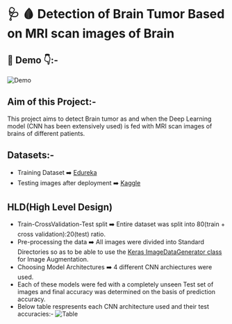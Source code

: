 # :stethoscope: :drop_of_blood: Detection of Brain Tumor Based on MRI scan images of Brain
## :cinema: Demo :point_down::-

![Demo](https://github.com/toushalipal6991/BrainTumor_Detection/blob/master/BrainTumorDetection%20-%20Copy.gif)

## Aim of this Project:-
This project aims to detect Brain tumor as and when the Deep Learning model (CNN has been extensively used) is fed with MRI scan images of brains of different patients.

## Datasets:-
- Training Dataset :arrow_right: [Edureka](https://www.youtube.com/watch?v=7MceDfpnP8k)
- Testing images after deployment :arrow_right: [Kaggle](https://www.kaggle.com/navoneel/brain-mri-images-for-brain-tumor-detection)

## HLD(High Level Design)
- Train-CrossValidation-Test split :arrow_right: Entire dataset was split into 80(train + cross validation):20(test) ratio.
- Pre-processing the data :arrow_right: All images were divided into Standard Directories so as to be able to use the [Keras ImageDataGenerator class](https://blog.keras.io/building-powerful-image-classification-models-using-very-little-data.html)
for Image Augmentation.
- Choosing Model Architectures :arrow_right: 4 different CNN archiectures were used. 
- Each of these models were fed with a completely unseen Test set of images and final accuracy was determined on the basis of prediction accuracy.
- Below table respresents each CNN architecture used and their test accuracies:-
![Table]()
